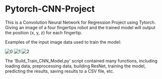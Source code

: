 # Pytorch-CNN-Project

This is a Convolution Neural Network for Regression Project using Tytorch. Giving an image of a four fingertips robot and the trained model will output the position (x, y, z) for each fingertip.

Examples of the input image data used to train the model:

![0](https://user-images.githubusercontent.com/73594399/204487192-a1453e94-901a-431b-baf9-d88ea33dc2c0.png)
![1](https://user-images.githubusercontent.com/73594399/204487197-22a6ae22-eac7-407f-a6f9-32cfa67ccb04.png)
![2](https://user-images.githubusercontent.com/73594399/204487200-e403b7b6-87f8-407f-8897-0cda151f43fa.png)


The 'Build_Train_CNN_Model.py' script contained many functions, including loading data, preprocessing data, building ResNet, training the model, predicting the results, saving results to a CSV file, etc.

